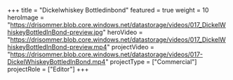 +++
title = "Dickelwhiskey Bottledinbond"
featured = true
weight = 10
heroImage = "https://drisommer.blob.core.windows.net/datastorage/videos/017_DickelWhiskeyBottledInBond-preview.jpg"
heroVideo = "https://drisommer.blob.core.windows.net/datastorage/videos/017_DickelWhiskeyBottledInBond-preview.mp4"
projectVideo = "https://drisommer.blob.core.windows.net/datastorage/videos/017-DickelWhiskeyBottledInBond.mp4"
projectType = ["Commercial"]
projectRole = ["Editor"]
+++
